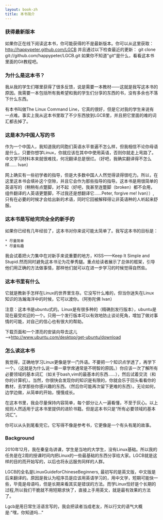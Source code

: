 ```yaml
---
layout: book-zh
title: 本书简介
---
```


### 获得最新版本

如果你正在线下阅读这本书，你可能获得的不是最新版本。你可以从这里获取：
<http://happypeter.github.com/LGCB>
并且通过以下检查最近的更新：
	git clone git://github.com/happypeter/LGCB.git
如果你不知道"git"是什么，看看这本书里面的Git教程吧。

### 为什么是这本书？

我从我的学生们哪里获得了很多反馈，说是需要一本教材——这就是我写这本书的原因。我需要一本包括所有我希望和我的学生们分享的东西的书，没有多余也不落下什么东西。

有本书叫做The Linux Command Line，它真的很好，但是它对我的学生来说有一点难。事实上我从这本书里取了不少东西放到LGCB里，并且把它里面的难的词汇都去掉了。

### 这是本为中国人写的书

作为一个中国人，我知道我的同胞们英语水平普遍不怎么样，但我相信不论你母语是什么，只要你想学Linux，你就应该在其中中使用英语，否则你就走上弯路了。中文学习材料本来就很难找，何况翻译总是很烂。（好吧，我确实翻译得不怎么样……	Ivan）

网上确实有一些初学者的指导，但是大多数中国人人然觉得读得很吃力。所以，在这里这本书会填补这个空隙，并且它会作为那些指导的指导。这本书是用很简单的英语写的（稍稍有点蹩脚，对不起（好吧，我甚至连蹩脚（broken）都不会用，组件翻译的人英语更蹩脚，不过我还是想翻译它……Peter, forgive me!	Ivan））,只有在必要的时候才会给出新的术语，同时它回被解释得让非英语种的人听起来舒服。

### 这本书是写给完完全全的新手的

如果你已经有几年经验了，这本书对你来说可能太简单了。我写这本书的目标是：

	* 尽量简单
	* 尽量有趣
我会试着把火力集中在对新手来说重要的地方，KISS——Keep It Simple and Stupid.然而同时避免这本书沦为花拳秀腿。重点给读者展示了总体的框架，引导他们用正确的方法做事情，那样他们就可以在进一步学习的时候觉得自然些。

### 这本书里有什么

它就是教新手怎样在Linux的世界里生存。它没写什么难的，但当你迷失在Linux知识的浩瀚海洋中的时候，它可以渡你。（阿弥陀佛	Ivan）

注意：这本书是ubuntu式的。Linux是有很多种的（精确到发行版本），ubuntu是现在最受欢迎的一个。只用一个发行版本可以有效地防止谈论死角，增加了做对事情的可能，对自己的信心也有很大的帮助。

下载页面和一个漂亮的安装向导去这儿——>http://www.ubuntu.com/desktop/get-ubuntu/download

### 怎么读这本书

我觉得，正确地学习Linux更像是学一门外语。不要把一个知识点学透了，再学下一个。（这就是为什么说一章一章学席通常是不明智的原因。）你应该一次了解所有必要领域的基本词汇（如关于bash,vim的最基本的东西……），然后试着交流（和你的计算机）。当然，你很快会发现你的知识是有限的，你就会乐于回头看看你的教材，去学那些你感兴趣的东西。（然后你可能再次留下更难的东西）。无论如何，边学边做，从简单的开始，慢慢成长。

在这本书里，我会尽量保持内容简单，每个部分让人一遍看懂，不至于灰心。以上规则人然适用于这本书里提供的进阶书籍。但是这本书只是“所有必要领域的基本词汇”。

你可以从头到尾看完它。它写得不像是参考书，它更像是一个有头有尾的故事。

### Background

2010年12月，我在秦皇岛讲课，学生是当地的大学生，没有Linux基础。所以我的任务是在2周的授课时间内把Linux的一些最基础的东西分享给大家。LGCB就是这样的目的而开始写的，以后也将永远服务同样的人群。

LGCB的全名是LinuxGuideforChineseBeginners,
最初写的是英文版，中文版是后来翻译的。原因是我认为程序员是应该用英语学习的，用中文学，短期可能快一些，毕竟是母语吗，但是长期来看其实是错误的方法。而学Linux恰好是个长期的过程,所以我们干脆就不用短期求快了，直接上手用英文，就是最有效果的方法了。

Lgcb是用日常生活语言写的，我会把读者当成老友，所以行文的语气大概是:"嘿，你知道吗..."
